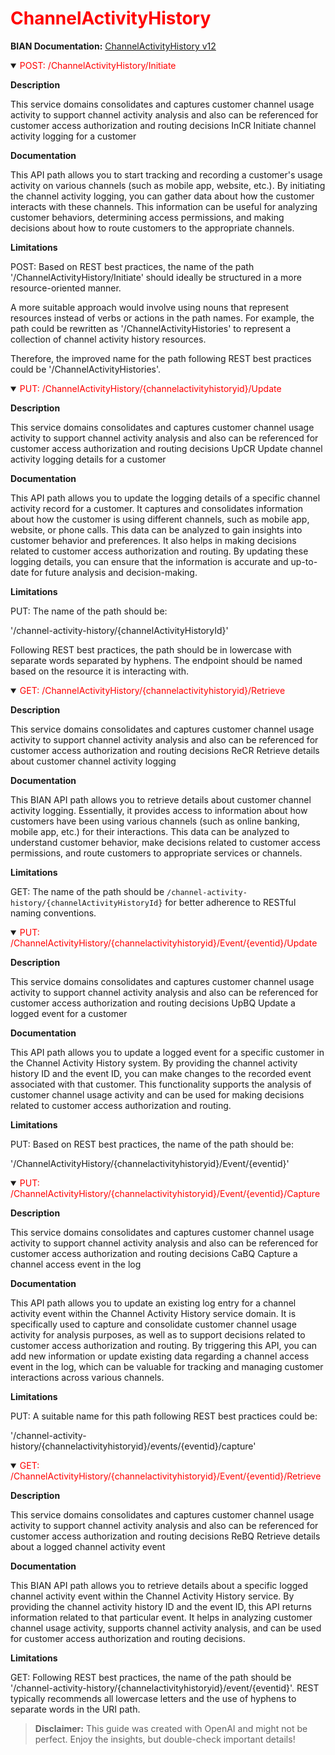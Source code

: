 <h1 style='color:red;'>ChannelActivityHistory</h1>

**BIAN Documentation:** [ChannelActivityHistory v12](https://app.swaggerhub.com/apis/BIAN-3/ChannelActivityHistory/12.0.0)

<details open>
  <summary><span style='color:red;'>POST: /ChannelActivityHistory/Initiate</span></summary>

  **Description**

  This service domains consolidates and captures customer channel usage activity to support channel activity analysis and also can be referenced for customer access authorization and routing decisions InCR Initiate channel activity logging for a customer

  **Documentation**

  This API path allows you to start tracking and recording a customer's usage activity on various channels (such as mobile app, website, etc.). By initiating the channel activity logging, you can gather data about how the customer interacts with these channels. This information can be useful for analyzing customer behaviors, determining access permissions, and making decisions about how to route customers to the appropriate channels.

  **Limitations**

  POST: Based on REST best practices, the name of the path '/ChannelActivityHistory/Initiate' should ideally be structured in a more resource-oriented manner. 

A more suitable approach would involve using nouns that represent resources instead of verbs or actions in the path names. For example, the path could be rewritten as '/ChannelActivityHistories' to represent a collection of channel activity history resources.

Therefore, the improved name for the path following REST best practices could be '/ChannelActivityHistories'.

</details>

<details open>
  <summary><span style='color:red;'>PUT: /ChannelActivityHistory/{channelactivityhistoryid}/Update</span></summary>

  **Description**

  This service domains consolidates and captures customer channel usage activity to support channel activity analysis and also can be referenced for customer access authorization and routing decisions UpCR Update channel activity logging details for a customer

  **Documentation**

  This API path allows you to update the logging details of a specific channel activity record for a customer. It captures and consolidates information about how the customer is using different channels, such as mobile app, website, or phone calls. This data can be analyzed to gain insights into customer behavior and preferences. It also helps in making decisions related to customer access authorization and routing. By updating these logging details, you can ensure that the information is accurate and up-to-date for future analysis and decision-making.

  **Limitations**

  PUT: The name of the path should be:

'/channel-activity-history/{channelActivityHistoryId}'

Following REST best practices, the path should be in lowercase with separate words separated by hyphens. The endpoint should be named based on the resource it is interacting with.

</details>

<details open>
  <summary><span style='color:red;'>GET: /ChannelActivityHistory/{channelactivityhistoryid}/Retrieve</span></summary>

  **Description**

  This service domains consolidates and captures customer channel usage activity to support channel activity analysis and also can be referenced for customer access authorization and routing decisions ReCR Retrieve details about customer channel activity logging

  **Documentation**

  This BIAN API path allows you to retrieve details about customer channel activity logging. Essentially, it provides access to information about how customers have been using various channels (such as online banking, mobile app, etc.) for their interactions. This data can be analyzed to understand customer behavior, make decisions related to customer access permissions, and route customers to appropriate services or channels.

  **Limitations**

  GET: The name of the path should be `/channel-activity-history/{channelActivityHistoryId}` for better adherence to RESTful naming conventions.

</details>

<details open>
  <summary><span style='color:red;'>PUT: /ChannelActivityHistory/{channelactivityhistoryid}/Event/{eventid}/Update</span></summary>

  **Description**

  This service domains consolidates and captures customer channel usage activity to support channel activity analysis and also can be referenced for customer access authorization and routing decisions UpBQ Update a logged event for a customer

  **Documentation**

  This API path allows you to update a logged event for a specific customer in the Channel Activity History system. By providing the channel activity history ID and the event ID, you can make changes to the recorded event associated with that customer. This functionality supports the analysis of customer channel usage activity and can be used for making decisions related to customer access authorization and routing.

  **Limitations**

  PUT: Based on REST best practices, the name of the path should be:

'/ChannelActivityHistory/{channelactivityhistoryid}/Event/{eventid}'

</details>

<details open>
  <summary><span style='color:red;'>PUT: /ChannelActivityHistory/{channelactivityhistoryid}/Event/{eventid}/Capture</span></summary>

  **Description**

  This service domains consolidates and captures customer channel usage activity to support channel activity analysis and also can be referenced for customer access authorization and routing decisions CaBQ Capture a channel access event in the log

  **Documentation**

  This API path allows you to update an existing log entry for a channel activity event within the Channel Activity History service domain. It is specifically used to capture and consolidate customer channel usage activity for analysis purposes, as well as to support decisions related to customer access authorization and routing. By triggering this API, you can add new information or update existing data regarding a channel access event in the log, which can be valuable for tracking and managing customer interactions across various channels.

  **Limitations**

  PUT: A suitable name for this path following REST best practices could be:

'/channel-activity-history/{channelactivityhistoryid}/events/{eventid}/capture'

</details>

<details open>
  <summary><span style='color:red;'>GET: /ChannelActivityHistory/{channelactivityhistoryid}/Event/{eventid}/Retrieve</span></summary>

  **Description**

  This service domains consolidates and captures customer channel usage activity to support channel activity analysis and also can be referenced for customer access authorization and routing decisions ReBQ Retrieve details about a logged channel activity event

  **Documentation**

  This BIAN API path allows you to retrieve details about a specific logged channel activity event within the Channel Activity History service. By providing the channel activity history ID and the event ID, this API returns information related to that particular event. It helps in analyzing customer channel usage activity, supports channel activity analysis, and can be used for customer access authorization and routing decisions.

  **Limitations**

  GET: Following REST best practices, the name of the path should be '/channel-activity-history/{channelactivityhistoryid}/event/{eventid}'. REST typically recommends all lowercase letters and the use of hyphens to separate words in the URI path.

</details>

> **Disclaimer:** This guide was created with OpenAI and might not be perfect. Enjoy the insights, but double-check important details!
